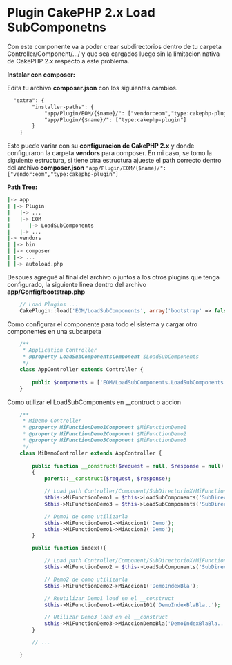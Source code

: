 # Plugin CakePHP 2.x Load SubComponetns
Con este componente va a poder crear subdirectorios dentro de tu carpeta Controller/Component/.../ y que sea cargados luego sin la limitacion nativa de CakePHP 2.x respecto a este problema.

**Instalar con composer:**

Edita tu archivo **composer.json** con los siguientes cambios.

```txt
  "extra": {
        "installer-paths": {
            "app/Plugin/EOM/{$name}/": ["vendor:eom","type:cakephp-plugin"],
            "app/Plugin/{$name}/": ["type:cakephp-plugin"]
        }
    }
 ```

Esto puede variar con su **configuracion de CakePHP 2.x** y donde configuraron la carpeta **vendors** para composer.
En mi caso, se tomo la siguiente estructura, si tiene otra estructura ajueste el path correcto dentro del archivo **composer.json** ``"app/Plugin/EOM/{$name}/": ["vendor:eom","type:cakephp-plugin"]``

**Path Tree:**

```bash
|-> app 
| |-> Plugin
|   |-> ...
|   |-> EOM
|      |-> LoadSubComponents
|   |-> ...
|-> vendors
| |-> bin
| |-> composer
| |-> ...
| |-> autoload.php
```

Despues agregué al final del archivo o juntos a los otros plugins que tenga configurado, la siguiente linea dentro del archivo **app/Config/bootstrap.php**

```php
    // Load Plugins ...
    CakePlugin::load('EOM/LoadSubComponents', array('bootstrap' => false, 'routes' => false));
```

Como configurar el componente para todo el sistema y cargar otro componentes en una subcarpeta

```php
    /**
     * Application Controller
     * @property LoadSubComponentsComponent $LoadSubComponents
     */
    class AppController extends Controller {
    
        public $components = ['EOM/LoadSubComponents.LoadSubComponents'];
    }
```
Como utilizar el LoadSubComponents en __contruct o accion

```php
    /**
     * MiDemo Controller
     * @property MiFunctionDemo1Component $MiFunctionDemo1
     * @property MiFunctionDemo2Component $MiFunctionDemo2
     * @property MiFunctionDemo3Component $MiFunctionDemo3
     */
    class MiDemoController extends AppController {
    
        public function __construct($request = null, $response = null)
        {
            parent::__construct($request, $response);

            // Load path Controller/Component/SubDirectorioX/MiFunctionDemo1Component.php
            $this->MiFunctionDemo1 = $this->LoadSubComponents('SubDirectorioX/MiFunctionDemo1');
            $this->MiFunctionDemo3 = $this->LoadSubComponents('SubDirectorio/SubX/MiFunctionDemo3');

            // Demo1 de como utilizarla
            $this->MiFunctionDemo1->MiAccion1('Demo');
            $this->MiFunctionDemo1->MiAccion2('Demo');
        }

        public function index(){

            // Load path Controller/Component/SubDirectorioX/MiFunctionDemo2Component.php
            $this->MiFunctionDemo2 = $this->LoadSubComponents('SubDirectorioX/MiFunctionDemo2');

            // Demo2 de como utilizarla
            $this->MiFunctionDemo2->MiAccion1('DemoIndexBla');

            // Reutilizar Demo1 load en el __construct
            $this->MiFunctionDemo1->MiAccion101('DemoIndexBlaBla..');

            // Utilizar Demo3 load en el __construct
            $this->MiFunctionDemo3->MiAccionDemoBla('DemoIndexBlaBla..');
        }

        // ...

    }
```

